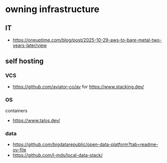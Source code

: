# owning infrastructure

## IT

- https://oneuptime.com/blog/post/2025-10-29-aws-to-bare-metal-two-years-later/view

## self hosting

### VCS

- https://github.com/aviator-co/av for https://www.stacking.dev/

### OS

containers
- https://www.talos.dev/

### data

- https://github.com/bigdatarepublic/open-data-platform?tab=readme-ov-file
- https://github.com/l-mds/local-data-stack/


